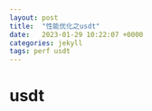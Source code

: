 ```yaml
---
layout: post
title:  "性能优化之usdt"
date:   2023-01-29 10:22:07 +0000
categories: jekyll
tags: perf usdt
---
```


# usdt